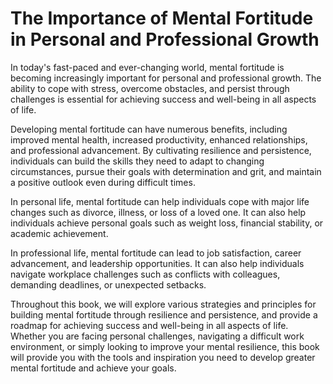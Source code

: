 The Importance of Mental Fortitude in Personal and Professional Growth
====================================================================================

In today's fast-paced and ever-changing world, mental fortitude is becoming increasingly important for personal and professional growth. The ability to cope with stress, overcome obstacles, and persist through challenges is essential for achieving success and well-being in all aspects of life.

Developing mental fortitude can have numerous benefits, including improved mental health, increased productivity, enhanced relationships, and professional advancement. By cultivating resilience and persistence, individuals can build the skills they need to adapt to changing circumstances, pursue their goals with determination and grit, and maintain a positive outlook even during difficult times.

In personal life, mental fortitude can help individuals cope with major life changes such as divorce, illness, or loss of a loved one. It can also help individuals achieve personal goals such as weight loss, financial stability, or academic achievement.

In professional life, mental fortitude can lead to job satisfaction, career advancement, and leadership opportunities. It can also help individuals navigate workplace challenges such as conflicts with colleagues, demanding deadlines, or unexpected setbacks.

Throughout this book, we will explore various strategies and principles for building mental fortitude through resilience and persistence, and provide a roadmap for achieving success and well-being in all aspects of life. Whether you are facing personal challenges, navigating a difficult work environment, or simply looking to improve your mental resilience, this book will provide you with the tools and inspiration you need to develop greater mental fortitude and achieve your goals.

